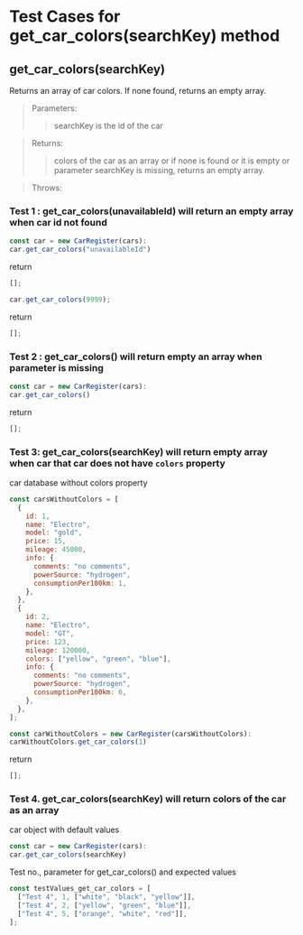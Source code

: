 # Test Cases for **get_car_colors(searchKey)** method

## **get_car_colors(searchKey)**

Returns an array of car colors. If none found, returns an empty array.

> Parameters:
>
> > searchKey is the id of the car

> Returns:
>
> > colors of the car as an array or if none is found or it is empty or parameter searchKey is missing, returns an empty array.

> Throws:
>
> >

### Test 1 : get_car_colors(unavailableId) will return an empty array when car id not found

```js
const car = new CarRegister(cars):
car.get_car_colors("unavailableId")
```

return

```js
[];
```

```js
car.get_car_colors(9999);
```

return

```js
[];
```

### Test 2 : get_car_colors() will return empty an array when parameter is missing

```js
const car = new CarRegister(cars):
car.get_car_colors()
```

return

```js
[];
```

### Test 3: get_car_colors(searchKey) will return empty array when car that car does not have `colors` property

car database without colors property

```js
const carsWithoutColors = [
  {
    id: 1,
    name: "Electro",
    model: "gold",
    price: 15,
    mileage: 45000,
    info: {
      comments: "no comments",
      powerSource: "hydrogen",
      consumptionPer100km: 1,
    },
  },
  {
    id: 2,
    name: "Electro",
    model: "GT",
    price: 123,
    mileage: 120000,
    colors: ["yellow", "green", "blue"],
    info: {
      comments: "no comments",
      powerSource: "hydrogen",
      consumptionPer100km: 6,
    },
  },
];
```

```js
const carWithoutColors = new CarRegister(carsWithoutColors):
carWithoutColors.get_car_colors(1)
```

return

```js
[];
```

### Test 4. get_car_colors(searchKey) will return colors of the car as an array

car object with default values

```js
const car = new CarRegister(cars):
car.get_car_colors(searchKey)
```

Test no., parameter for get_car_colors() and expected values

```js
const testValues_get_car_colors = [
  ["Test 4", 1, ["white", "black", "yellow"]],
  ["Test 4", 2, ["yellow", "green", "blue"]],
  ["Test 4", 5, ["orange", "white", "red"]],
];
```
